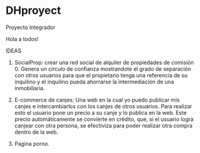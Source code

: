 # DHproyect
Proyecto Integrador

Hola a todos!


IDEAS


1) SocialProp: crear una red social de alquiler de propiedades de comisión 0. Genera un circulo de confianza mostrandote el grado de separación con otros usuarios para que el propietario tenga una referencia de su inquilino y el inquilino pueda ahorrarse la intermediación de una inmobiliaria. 

2) E-commerce de canjes: Una web en la cual yo puedo publicar mis canjes e intercambiarlos con los canjes de otros usuarios. Para realizar esto el usuario pone un precio a su canje y lo publica en la web. Este precio automáticamente se convierte en crédito, que, si el usuario logra canjear con otra persona, se efectiviza para poder realizar otra compra dentro de la web. 

3) Pagina porno.
